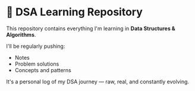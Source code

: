 # 📘 DSA Learning Repository

This repository contains everything I'm learning in **Data Structures & Algorithms**.

I'll be regularly pushing:
- Notes
- Problem solutions
- Concepts and patterns

It's a personal log of my DSA journey — raw, real, and constantly evolving.
